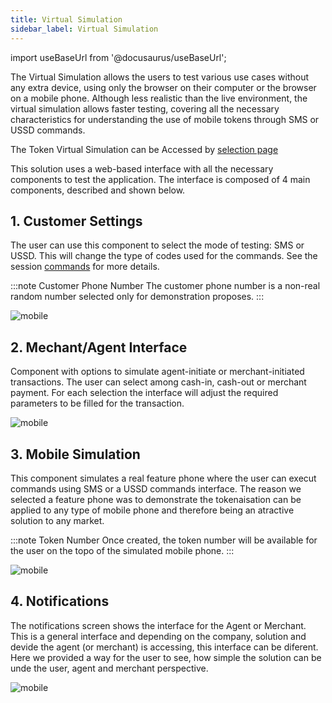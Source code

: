 ```yaml
---
title: Virtual Simulation
sidebar_label: Virtual Simulation
---
```


import useBaseUrl from '@docusaurus/useBaseUrl';

The Virtual Simulation allows the users to test various use cases without any extra device, using only the browser on their computer or the browser on a mobile phone. Although less realistic than the live environment, the virtual simulation allows faster testing, covering all the necessary characteristics for understanding the use of mobile tokens through SMS or USSD commands.

The Token Virtual Simulation can be Accessed by [selection page](https://token.gsmainclusivetechlab.io/trytoken)

This solution uses a web-based interface with all the necessary components to test the application. The interface is composed of 4 main components, described and shown below.

## 1. Customer Settings 

The user can use this component to select the mode of testing: SMS or USSD. This will change the type of codes used for the commands. See the session [commands](https://token.gsmainclusivetechlab.io/manual/commands) for more details.

:::note Customer Phone Number
The customer phone number is a non-real random number selected only for demonstration proposes.
:::

<div style={{textAlign: 'center'}}>
   <img alt="mobile" src={useBaseUrl('img/customersettings.png')}/>
</div>

## 2. Mechant/Agent Interface 

Component with options to simulate agent-initiate or merchant-initiated transactions. The user can select among cash-in, cash-out or merchant payment. For each selection the interface will adjust the required parameters to be filled for the transaction.

<div style={{textAlign: 'center'}}>
   <img alt="mobile" src={useBaseUrl('img/agentinterface.png')}/>
</div>

## 3. Mobile Simulation

This component simulates a real feature phone where the user can execut commands using SMS or a USSD commands interface. The reason we selected a feature phone was to demonstrate the tokenaisation can be applied to any type of mobile phone and therefore being an atractive solution to any market. 

:::note Token Number
Once created, the token number will be available for the user on the topo of the simulated mobile phone.
:::

<div style={{textAlign: 'center'}}>
   <img alt="mobile" src={useBaseUrl('img/mobilesimulation.png')}/>
</div>

## 4. Notifications

The notifications screen shows the interface for the Agent or Merchant. This is a general interface and depending on the company, solution and devide the agent (or merchant) is accessing, this interface can be diferent. Here we provided a way for the user to see, how simple the solution can be unde the user, agent and merchant perspective.

<div style={{textAlign: 'center'}}>
   <img alt="mobile" src={useBaseUrl('img/agentnotification.png')}/>
</div>

